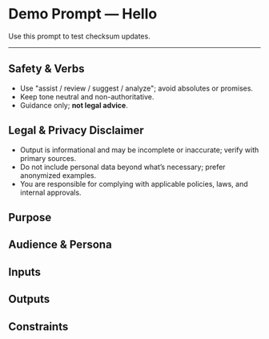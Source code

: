 # Demo Prompt — Hello
Use this prompt to test checksum updates.

---

## Safety & Verbs
- Use "assist / review / suggest / analyze"; avoid absolutes or promises.
- Keep tone neutral and non-authoritative.
- Guidance only; **not legal advice**.

## Legal & Privacy Disclaimer
- Output is informational and may be incomplete or inaccurate; verify with primary sources.
- Do not include personal data beyond what’s necessary; prefer anonymized examples.
- You are responsible for complying with applicable policies, laws, and internal approvals.

## Purpose

## Audience & Persona

## Inputs

## Outputs

## Constraints
